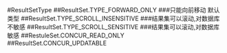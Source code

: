 #ResultSetType 
##ResultSet.TYPE_FORWARD_ONLY
###只能向前移动 默认类型
##ResultSet.TYPE_SCROLL_INSENSITIVE
###结果集可以滚动,对数据库不敏感
##ResultSet.TYPE_SCROLL_SENSITIVE
###结果集可以滚动,对数据库敏感
##RestuleSet.CONCUR_READ_ONLY
##ResultSet.CONCUR_UPDATABLE